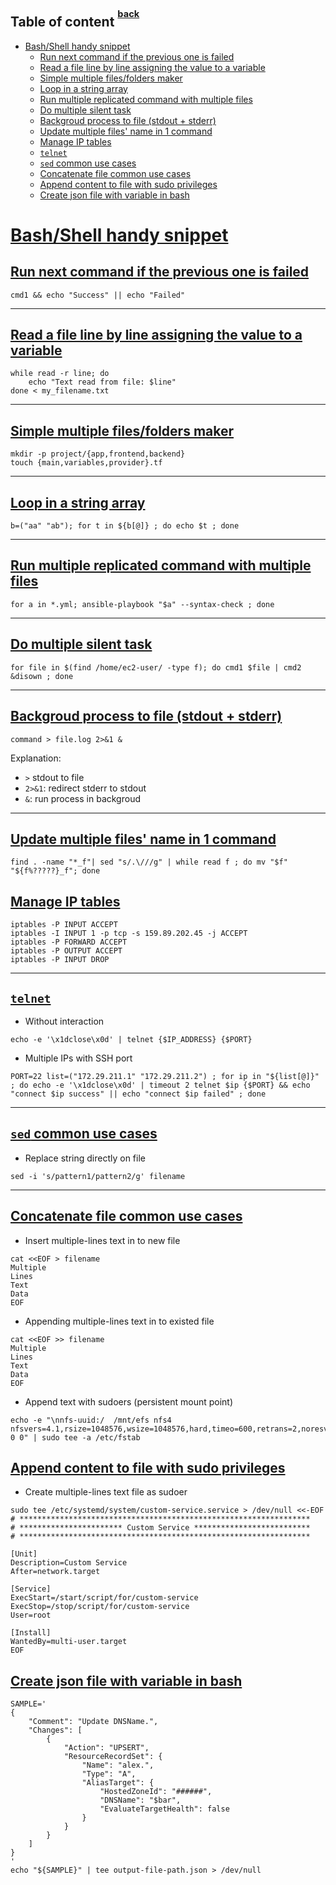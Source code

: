 ## Table of content <sup><sup>[back](../bash_shell.md)</sup></sup>

- [Bash/Shell handy snippet](#bashshell-handy-snippet)
  - [Run next command if the previous one is failed](#run-next-command-if-the-previous-one-is-failed)
  - [Read a file line by line assigning the value to a variable](#read-a-file-line-by-line-assigning-the-value-to-a-variable)
  - [Simple multiple files/folders maker](#simple-multiple-filesfolders-maker)
  - [Loop in a string array](#loop-in-a-string-array)
  - [Run multiple replicated command with multiple files](#run-multiple-replicated-command-with-multiple-files)
  - [Do multiple silent task](#do-multiple-silent-task)
  - [Backgroud process to file (stdout + stderr)](#backgroud-process-to-file-stdout--stderr)
  - [Update multiple files' name in 1 command](#update-multiple-files-name-in-1-command)
  - [Manage IP tables](#manage-ip-tables)
  - [`telnet`](#telnet)
  - [`sed` common use cases](#sed-common-use-cases)
  - [Concatenate file common use cases](#concatenate-file-common-use-cases)
  - [Append content to file with sudo privileges](#append-content-to-file-with-sudo-privileges)
  - [Create json file with variable in bash](#create-json-file-with-variable-in-bash)

# [Bash/Shell handy snippet](#table-of-content-back)

## [Run next command if the previous one is failed](#table-of-content-back)

```shell
cmd1 && echo "Success" || echo "Failed"
```

---

## [Read a file line by line assigning the value to a variable](#table-of-content-back)

```shell
while read -r line; do
    echo "Text read from file: $line"
done < my_filename.txt
```

---

## [Simple multiple files/folders maker](#table-of-content-back)

```shell
mkdir -p project/{app,frontend,backend}
touch {main,variables,provider}.tf
```

---

## [Loop in a string array](#table-of-content-back)

```shell
b=("aa" "ab"); for t in ${b[@]} ; do echo $t ; done
```

---

## [Run multiple replicated command with multiple files](#table-of-content-back)

```shell
for a in *.yml; ansible-playbook "$a" --syntax-check ; done
```

---

## [Do multiple silent task](#table-of-content-back)

```shell
for file in $(find /home/ec2-user/ -type f); do cmd1 $file | cmd2 &disown ; done
```

---

## [Backgroud process to file (stdout + stderr)](#table-of-content-back)

```shell
command > file.log 2>&1 &
```

Explanation:

- `>` stdout to file
- `2>&1`: redirect stderr to stdout
- `&`: run process in backgroud

---

## [Update multiple files' name in 1 command](#table-of-content-back)

```shell
find . -name "*_f"| sed "s/.\///g" | while read f ; do mv "$f" "${f%?????}_f"; done
```

## [Manage IP tables](#table-of-content-back)

```shell
iptables -P INPUT ACCEPT
iptables -I INPUT 1 -p tcp -s 159.89.202.45 -j ACCEPT
iptables -P FORWARD ACCEPT
iptables -P OUTPUT ACCEPT
iptables -P INPUT DROP
```

---

## [`telnet`](#table-of-content-back)

- Without interaction

```shell
echo -e '\x1dclose\x0d' | telnet {$IP_ADDRESS} {$PORT}
```

- Multiple IPs with SSH port

```shell
PORT=22 list=("172.29.211.1" "172.29.211.2") ; for ip in "${list[@]}" ; do echo -e '\x1dclose\x0d' | timeout 2 telnet $ip {$PORT} && echo "connect $ip success" || echo "connect $ip failed" ; done
```

---

## [`sed` common use cases](#table-of-content-back)

- Replace string directly on file

```shell
sed -i 's/pattern1/pattern2/g' filename
```

---

## [Concatenate file common use cases](#table-of-content-back)

- Insert multiple-lines text in to new file

```shell
cat <<EOF > filename
Multiple
Lines
Text
Data
EOF
```

- Appending multiple-lines text in to existed file

```shell
cat <<EOF >> filename
Multiple
Lines
Text
Data
EOF
```

- Append text with sudoers (persistent mount point)

```shell
echo -e "\nnfs-uuid:/  /mnt/efs nfs4 nfsvers=4.1,rsize=1048576,wsize=1048576,hard,timeo=600,retrans=2,noresvport,_netdev 0 0" | sudo tee -a /etc/fstab
```

## [Append content to file with sudo privileges](#table-of-content-back)

- Create multiple-lines text file as sudoer

```shell
sudo tee /etc/systemd/system/custom-service.service > /dev/null <<-EOF
# *****************************************************************
# *********************** Custom Service **************************
# *****************************************************************

[Unit]
Description=Custom Service
After=network.target

[Service]
ExecStart=/start/script/for/custom-service
ExecStop=/stop/script/for/custom-service
User=root

[Install]
WantedBy=multi-user.target
EOF
```

## [Create json file with variable in bash](#table-of-content-back)

```shell
SAMPLE='
{
    "Comment": "Update DNSName.",
    "Changes": [
        {
            "Action": "UPSERT",
            "ResourceRecordSet": {
                "Name": "alex.",
                "Type": "A",
                "AliasTarget": {
                    "HostedZoneId": "######",
                    "DNSName": "$bar",
                    "EvaluateTargetHealth": false
                }
            }
        }
    ]
}
'
echo "${SAMPLE}" | tee output-file-path.json > /dev/null
```
